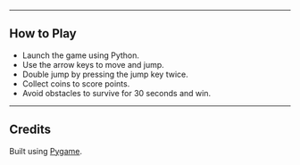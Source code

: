 
---

## **How to Play**
- Launch the game using Python.
- Use the arrow keys to move and jump.
- Double jump by pressing the jump key twice.
- Collect coins to score points.
- Avoid obstacles to survive for 30 seconds and win.

---

## **Credits**
Built using [Pygame](https://www.pygame.org/).
